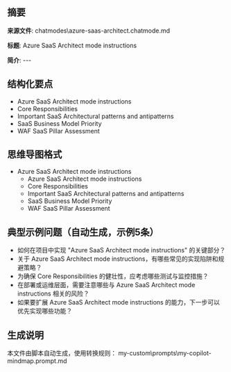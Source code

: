 ## 摘要

**来源文件**: chatmodes\azure-saas-architect.chatmode.md

**标题**: Azure SaaS Architect mode instructions

**简介**: ---

## 结构化要点

- Azure SaaS Architect mode instructions
- Core Responsibilities
- Important SaaS Architectural patterns and antipatterns
- SaaS Business Model Priority
- WAF SaaS Pillar Assessment

## 思维导图格式

- Azure SaaS Architect mode instructions
  - Azure SaaS Architect mode instructions
  - Core Responsibilities
  - Important SaaS Architectural patterns and antipatterns
  - SaaS Business Model Priority
  - WAF SaaS Pillar Assessment

## 典型示例问题（自动生成，示例5条）

- 如何在项目中实现 "Azure SaaS Architect mode instructions" 的关键部分？
- 关于 Azure SaaS Architect mode instructions，有哪些常见的实现陷阱和规避策略？
- 为确保 Core Responsibilities 的健壮性，应考虑哪些测试与监控措施？
- 在部署或运维层面，需要注意哪些与 Azure SaaS Architect mode instructions 相关的风险？
- 如果要扩展 Azure SaaS Architect mode instructions 的能力，下一步可以优先实现哪些功能？

## 生成说明

本文件由脚本自动生成，使用转换规则： my-custom\prompts\my-copilot-mindmap.prompt.md
